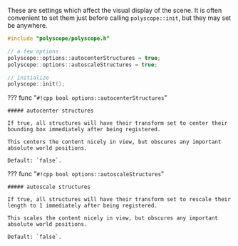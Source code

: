 These are settings which affect the visual display of the scene. It is often convenient to set them just before calling `polyscope::init`, but they may set be anywhere.

```cpp
#include "polyscope/polyscope.h"

// a few options
polyscope::options::autocenterStructures = true;
polyscope::options::autoscaleStructures = true;

// initialize
polyscope::init();
```

??? func "`#!cpp bool options::autocenterStructures`"
    
    ##### autocenter structures

    If true, all structures will have their transform set to center their bounding box immediately after being registered.

    This centers the content nicely in view, but obscures any important absolute world positions.

    Default: `false`.

??? func "`#!cpp bool options::autoscaleStructures`"
    
    ##### autoscale structures

    If true, all structures will have their transform set to rescale their length to 1 immediately after being registered.

    This scales the content nicely in view, but obscures any important absolute world positions.

    Default: `false`.
